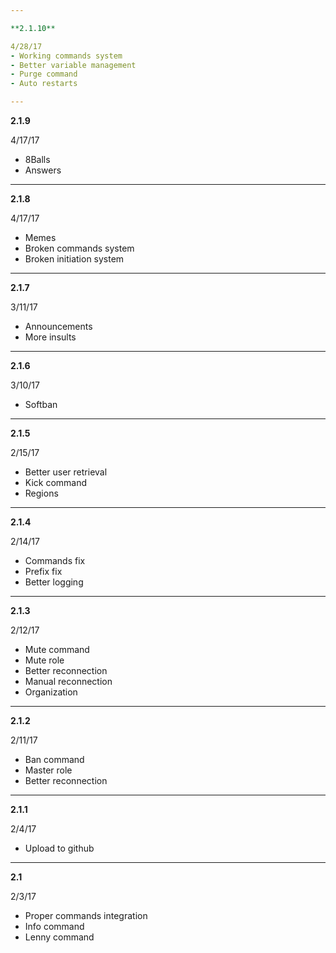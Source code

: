 ```yaml
---

**2.1.10**

4/28/17
- Working commands system
- Better variable management
- Purge command
- Auto restarts

---
```


**2.1.9**

4/17/17
- 8Balls
- Answers

---

**2.1.8**

4/17/17
- Memes
- Broken commands system
- Broken initiation system

---

**2.1.7**

3/11/17
- Announcements
- More insults

---

**2.1.6**

3/10/17
- Softban

---

**2.1.5**

2/15/17
- Better user retrieval
- Kick command
- Regions

---

**2.1.4**

2/14/17
- Commands fix
- Prefix fix
- Better logging

---

**2.1.3**

2/12/17
- Mute command
- Mute role
- Better reconnection
- Manual reconnection
- Organization

---

**2.1.2**

2/11/17
- Ban command
- Master role
- Better reconnection

---

**2.1.1**

2/4/17
- Upload to github

---

**2.1**

2/3/17
- Proper commands integration
- Info command
- Lenny command
